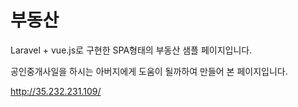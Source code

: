 # 부동산

Laravel + vue.js로 구현한 SPA형태의 부동산 샘플 페이지입니다.

공인중개사일을 하시는 아버지에게 도움이 될까하여 만들어 본 페이지입니다.

http://35.232.231.109/
